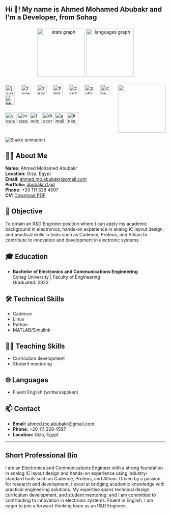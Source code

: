 <h2 align="left">Hi 👋! My name is Ahmed Mohamed Abubakr and I'm a Developer, from Sohag</h2>

###

<div align="center">
  <img src="https://github-readme-stats.vercel.app/api?username=maurodesouza&hide_title=false&hide_rank=false&show_icons=true&include_all_commits=true&count_private=true&disable_animations=false&theme=dracula&locale=en&hide_border=false" height="150" alt="stats graph"  />
  <img src="https://github-readme-stats.vercel.app/api/top-langs?username=maurodesouza&locale=en&hide_title=false&layout=compact&card_width=320&langs_count=5&theme=dracula&hide_border=false" height="150" alt="languages graph"  />
</div>

###

<img align="right" height="150" src="https://media.giphy.com/avatars/default2/200w.gif"  />

###

<div align="left">
  <img src="https://cdn.jsdelivr.net/gh/devicons/devicon/icons/javascript/javascript-original.svg" height="30" alt="javascript logo"  />
  <img width="12" />
  <img src="https://cdn.jsdelivr.net/gh/devicons/devicon/icons/typescript/typescript-original.svg" height="30" alt="typescript logo"  />
  <img width="12" />
  <img src="https://cdn.jsdelivr.net/gh/devicons/devicon/icons/react/react-original.svg" height="30" alt="react logo"  />
  <img width="12" />
  <img src="https://cdn.jsdelivr.net/gh/devicons/devicon/icons/html5/html5-original.svg" height="30" alt="html5 logo"  />
  <img width="12" />
  <img src="https://cdn.jsdelivr.net/gh/devicons/devicon/icons/css3/css3-original.svg" height="30" alt="css3 logo"  />
  <img width="12" />
  <img src="https://cdn.jsdelivr.net/gh/devicons/devicon/icons/python/python-original.svg" height="30" alt="python logo"  />
  <img width="12" />
  <img src="https://cdn.jsdelivr.net/gh/devicons/devicon/icons/linux/linux-original.svg" height="30" alt="cpp logo"  />
  <a href="https://www.linkedin.com/in/ahmed-abubakr-a27b7a278/" target="_blank">
    <img src="https://cdn.jsdelivr.net/gh/devicons/devicon/icons/linkedin/linkedin-original.svg" height="30" alt="My LinkedIn" />
  </a>
</div>

###

<div align="left">
  <img src="https://img.shields.io/static/v1?message=Youtube&logo=youtube&label=&color=FF0000&logoColor=white&labelColor=&style=for-the-badge" height="35" alt="youtube logo"  />
  <img src="https://img.shields.io/static/v1?message=Instagram&logo=instagram&label=&color=E4405F&logoColor=white&labelColor=&style=for-the-badge" height="35" alt="instagram logo"  />
  <img src="https://img.shields.io/static/v1?message=Twitch&logo=twitch&label=&color=9146FF&logoColor=white&labelColor=&style=for-the-badge" height="35" alt="twitch logo"  />
  <img src="https://img.shields.io/static/v1?message=Discord&logo=discord&label=&color=7289DA&logoColor=white&labelColor=&style=for-the-badge" height="35" alt="discord logo"  />
  <img src="https://img.shields.io/static/v1?message=Gmail&logo=gmail&label=&color=D14836&logoColor=white&labelColor=&style=for-the-badge" height="35" alt="gmail logo"  />
  <img src="https://img.shields.io/static/v1?message=LinkedIn&logo=linkedin&label=&color=0077B5&logoColor=white&labelColor=&style=for-the-badge" height="35" alt="linkedin logo"  />
</div>

###

<br clear="both">

<img src="https://profile-readme-generator.com/assets/snake.svg" alt="Snake animation" />

###
## 👨‍💼 About Me

**Name:** Ahmed Mohamed Abubakr  
**Location:** Giza, Egypt  
**Email:** [ahmed.mo.abubakr@gmail.com](mailto:ahmed.mo.abubakr@gmail.com)  
**Portfolio:** [abubakr.rf.gd](https://abubakr.rf.gd)  
**Phone:** +20 111 328 4597  
**CV:** [Download PDF](assets/cv/ahmed-mohamed-abubakr.pdf)

## 🎯 Objective

To obtain an R&D Engineer position where I can apply my academic background in electronics, hands-on experience in analog IC layout design, and practical skills in tools such as Cadence, Proteus, and Altium to contribute to innovation and development in electronic systems.

## 🎓 Education

- **Bachelor of Electronics and Communications Engineering**  
  Sohag University | Faculty of Engineering  
  Graduated: 2023

## 🛠️ Technical Skills

- Cadence
- Linux
- Python
- MATLAB/Simulink

## 👨‍🏫 Teaching Skills

- Curriculum development
- Student mentoring

## 🌐 Languages

- Fluent English (written/spoken)

## 📫 Contact

- **Email:** [ahmed.mo.abubakr@gmail.com](mailto:ahmed.mo.abubakr@gmail.com)
- **Phone:** +20 111 328 4597
- **Location:** Giza, Egypt

---

## Short Professional Bio

I am an Electronics and Communications Engineer with a strong foundation in analog IC layout design and hands-on experience using industry-standard tools such as Cadence, Proteus, and Altium. Driven by a passion for research and development, I excel at bridging academic knowledge with practical engineering solutions. My expertise spans technical design, curriculum development, and student mentoring, and I am committed to contributing to innovation in electronic systems. Fluent in English, I am eager to join a forward-thinking team as an R&D Engineer.
